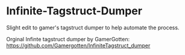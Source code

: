 # Infinite-Tagstruct-Dumper
Slight edit to gamer's tagstruct dumper to help automate the process.

Orginal Infinte tagstruct dumper by GamerGotten: https://github.com/Gamergotten/InfiniteTagstruct_dumper
